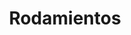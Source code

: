 ---
title: "Rodamientos"
url: /ciudad-autonoma-de-buenos-aires/rodamientos/
shop: piezas de automóviles
---